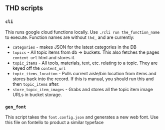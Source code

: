 ## THD scripts

### `cli`

This runs google cloud functions locally. Use `./cli run the_function_name` to execute. Function names are without `thd_` and are currently:

* `categories` - makes JSON for the latest categories in the DB
* `topics` - All topic items from db -> buckets. This also fetches the pages `content_url` html and stores it.
* `topic_items` - All tools, materials, text, etc. relating to a topic. They are keyed off the `content_url`
* `topic_items_location` - Pulls current aisle/bin location from items and stores back into the record. If this is manual, you should run this and then `topic_items` after.
* `store_topic_item_images` - Grabs and stores all the topic item image URLs in bucket storage.

### `gen_font`

This script takes the `font.config.json` and generates a new web font. Use this file on fontello to product a similar typeface
